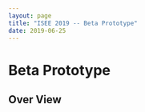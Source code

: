```yaml
---
layout: page
title: "ISEE 2019 -- Beta Prototype"
date: 2019-06-25
---
```


# Beta Prototype

## Over View
